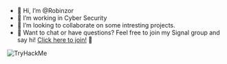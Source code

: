 - 👋 Hi, I’m @Robinzor
- 👀 I’m working in Cyber Security
- 💞️ I’m looking to collaborate on some intresting projects.
- 📲 Want to chat or have questions? Feel free to join my Signal group and say hi!
[Click here to join!](https://signal.group/#CjQKIE3_2lpILn7Tp7vK3AY2-EqO6GknFsdzKuN8S-jtfHuZEhADd0LGxb_AENIDBPO4d649) 🚀

![TryHackMe]()

